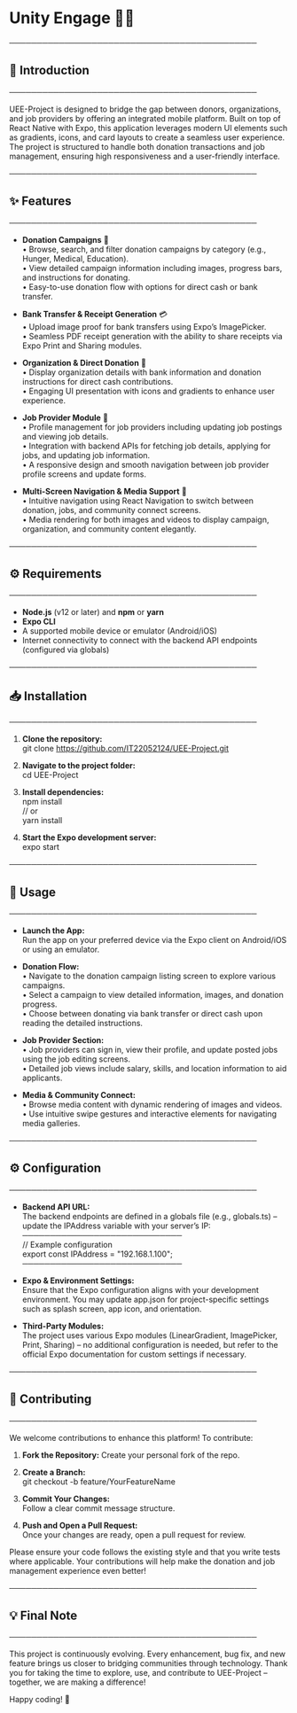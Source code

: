 # Unity Engage 🚀✨  

─────────────────────────────────────────────  
## 📖 Introduction  
─────────────────────────────────────────────  

UEE-Project is designed to bridge the gap between donors, organizations, and job providers by offering an integrated mobile platform. Built on top of React Native with Expo, this application leverages modern UI elements such as gradients, icons, and card layouts to create a seamless user experience. The project is structured to handle both donation transactions and job management, ensuring high responsiveness and a user-friendly interface.  

─────────────────────────────────────────────  
## ✨ Features  
─────────────────────────────────────────────  

- **Donation Campaigns** 💖  
  • Browse, search, and filter donation campaigns by category (e.g., Hunger, Medical, Education).  
  • View detailed campaign information including images, progress bars, and instructions for donating.  
  • Easy-to-use donation flow with options for direct cash or bank transfer.  

- **Bank Transfer & Receipt Generation** 💳  
  • Upload image proof for bank transfers using Expo’s ImagePicker.  
  • Seamless PDF receipt generation with the ability to share receipts via Expo Print and Sharing modules.  

- **Organization & Direct Donation** 🏢  
  • Display organization details with bank information and donation instructions for direct cash contributions.  
  • Engaging UI presentation with icons and gradients to enhance user experience.  

- **Job Provider Module** 💼  
  • Profile management for job providers including updating job postings and viewing job details.  
  • Integration with backend APIs for fetching job details, applying for jobs, and updating job information.  
  • A responsive design and smooth navigation between job provider profile screens and update forms.  

- **Multi-Screen Navigation & Media Support** 📱  
  • Intuitive navigation using React Navigation to switch between donation, jobs, and community connect screens.  
  • Media rendering for both images and videos to display campaign, organization, and community content elegantly.  

─────────────────────────────────────────────  
## ⚙️ Requirements  
─────────────────────────────────────────────  

- **Node.js** (v12 or later) and **npm** or **yarn**  
- **Expo CLI**  
- A supported mobile device or emulator (Android/iOS)  
- Internet connectivity to connect with the backend API endpoints (configured via globals)  

─────────────────────────────────────────────  
## 📥 Installation  
─────────────────────────────────────────────  

1. **Clone the repository:**  
   git clone https://github.com/IT22052124/UEE-Project.git  

2. **Navigate to the project folder:**  
   cd UEE-Project  

3. **Install dependencies:**  
   npm install  
   // or  
   yarn install  

4. **Start the Expo development server:**  
   expo start  

─────────────────────────────────────────────  
## 🚀 Usage  
─────────────────────────────────────────────  

- **Launch the App:**  
  Run the app on your preferred device via the Expo client on Android/iOS or using an emulator.

- **Donation Flow:**  
  • Navigate to the donation campaign listing screen to explore various campaigns.  
  • Select a campaign to view detailed information, images, and donation progress.  
  • Choose between donating via bank transfer or direct cash upon reading the detailed instructions.  

- **Job Provider Section:**  
  • Job providers can sign in, view their profile, and update posted jobs using the job editing screens.  
  • Detailed job views include salary, skills, and location information to aid applicants.  

- **Media & Community Connect:**  
  • Browse media content with dynamic rendering of images and videos.
  • Use intuitive swipe gestures and interactive elements for navigating media galleries.

─────────────────────────────────────────────  
## ⚙️ Configuration  
─────────────────────────────────────────────  

- **Backend API URL:**  
  The backend endpoints are defined in a globals file (e.g., globals.ts) – update the IPAddress variable with your server’s IP:
  ─────────────────────────────  
  // Example configuration  
  export const IPAddress = "192.168.1.100";  
  ─────────────────────────────  

- **Expo & Environment Settings:**  
  Ensure that the Expo configuration aligns with your development environment. You may update app.json for project-specific settings such as splash screen, app icon, and orientation.

- **Third-Party Modules:**  
  The project uses various Expo modules (LinearGradient, ImagePicker, Print, Sharing) – no additional configuration is needed, but refer to the official Expo documentation for custom settings if necessary.

─────────────────────────────────────────────  
## 🤝 Contributing  
─────────────────────────────────────────────  

We welcome contributions to enhance this platform! To contribute:  

1. **Fork the Repository:** Create your personal fork of the repo.  
2. **Create a Branch:**  
   git checkout -b feature/YourFeatureName  

3. **Commit Your Changes:**  
   Follow a clear commit message structure.  
4. **Push and Open a Pull Request:**  
   Once your changes are ready, open a pull request for review.  

Please ensure your code follows the existing style and that you write tests where applicable. Your contributions will help make the donation and job management experience even better!  

─────────────────────────────────────────────  
## 💡 Final Note  
─────────────────────────────────────────────  

This project is continuously evolving. Every enhancement, bug fix, and new feature brings us closer to bridging communities through technology. Thank you for taking the time to explore, use, and contribute to UEE-Project – together, we are making a difference!  

Happy coding! 🚀  
